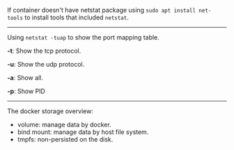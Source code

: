 If container doesn't have netstat package using `sudo apt install net-tools` to install tools that included `netstat`.

---
Using `netstat -tuap` to show the port mapping table.

**-t**: Show the tcp protocol.

**-u**: Show the udp protocol.

**-a**: Show all.

**-p**: Show PID

---

The docker storage overview:
 - volume: manage data by docker.
 - bind mount: manage data by host file system.
 - tmpfs: non-persisted on the disk.
